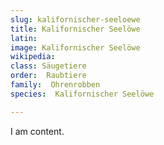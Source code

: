 ```yaml
---
slug: kalifornischer-seeloewe
title: Kalifornischer Seelöwe
latin:
image: Kalifornischer Seelöwe
wikipedia: 
class: Säugetiere
order:  Raubtiere
family:  Ohrenrobben
species:  Kalifornischer Seelöwe

---
```


I am content.

